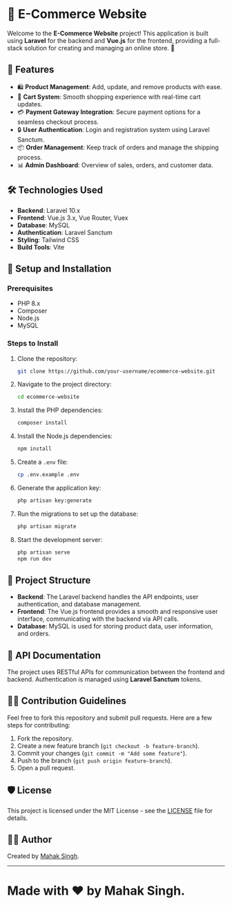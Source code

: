 # 🛒 E-Commerce Website

Welcome to the **E-Commerce Website** project! This application is built using **Laravel** for the backend and **Vue.js** for the frontend, providing a full-stack solution for creating and managing an online store. 🚀

## 🌟 Features

- 🛍️ **Product Management**: Add, update, and remove products with ease.
- 🛒 **Cart System**: Smooth shopping experience with real-time cart updates.
- 💳 **Payment Gateway Integration**: Secure payment options for a seamless checkout process.
- 🔒 **User Authentication**: Login and registration system using Laravel Sanctum.
- 📦 **Order Management**: Keep track of orders and manage the shipping process.
- 📊 **Admin Dashboard**: Overview of sales, orders, and customer data.

## 🛠️ Technologies Used

- **Backend**: Laravel 10.x
- **Frontend**: Vue.js 3.x, Vue Router, Vuex
- **Database**: MySQL
- **Authentication**: Laravel Sanctum
- **Styling**: Tailwind CSS
- **Build Tools**: Vite

## 🚀 Setup and Installation

### Prerequisites
- PHP 8.x
- Composer
- Node.js
- MySQL

### Steps to Install

1. Clone the repository:
   ```bash
   git clone https://github.com/your-username/ecommerce-website.git
   ```
2. Navigate to the project directory:
   ```bash
   cd ecommerce-website
   ```
3. Install the PHP dependencies:
   ```bash
   composer install
   ```
4. Install the Node.js dependencies:
   ```bash
   npm install
   ```
5. Create a `.env` file:
   ```bash
   cp .env.example .env
   ```
6. Generate the application key:
   ```bash
   php artisan key:generate
   ```
7. Run the migrations to set up the database:
   ```bash
   php artisan migrate
   ```
8. Start the development server:
   ```bash
   php artisan serve
   npm run dev
   ```

## 📂 Project Structure

- **Backend**: The Laravel backend handles the API endpoints, user authentication, and database management.
- **Frontend**: The Vue.js frontend provides a smooth and responsive user interface, communicating with the backend via API calls.
- **Database**: MySQL is used for storing product data, user information, and orders.
  
## 📜 API Documentation

The project uses RESTful APIs for communication between the frontend and backend. Authentication is managed using **Laravel Sanctum** tokens.

## 🧑‍💻 Contribution Guidelines

Feel free to fork this repository and submit pull requests. Here are a few steps for contributing:
1. Fork the repository.
2. Create a new feature branch (`git checkout -b feature-branch`).
3. Commit your changes (`git commit -m "Add some feature"`).
4. Push to the branch (`git push origin feature-branch`).
5. Open a pull request.

## 🛡️ License

This project is licensed under the MIT License - see the [LICENSE](LICENSE) file for details.

## 👨‍💻 Author

Created by [Mahak Singh](https://github.com/your-username).

---

Made with ❤️ by Mahak Singh.
=======
